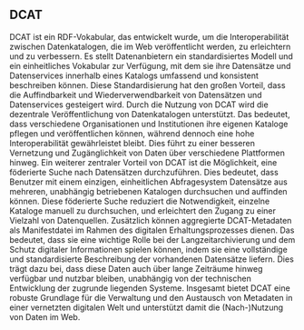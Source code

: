## DCAT
DCAT ist ein RDF-Vokabular, das entwickelt wurde, um die Interoperabilität zwischen Datenkatalogen, die im Web veröffentlicht werden, zu erleichtern und zu verbessern. Es stellt Datenanbietern ein standardisiertes Modell und ein einheitliches Vokabular zur Verfügung, mit dem sie ihre Datensätze und Datenservices innerhalb eines Katalogs umfassend und konsistent beschreiben können. Diese Standardisierung hat den großen Vorteil, dass die Auffindbarkeit und Wiederverwendbarkeit von Datensätzen und Datenservices gesteigert wird.
Durch die Nutzung von DCAT wird die dezentrale Veröffentlichung von Datenkatalogen unterstützt. Das bedeutet, dass verschiedene Organisationen und Institutionen ihre eigenen Kataloge pflegen und veröffentlichen können, während dennoch eine hohe Interoperabilität gewährleistet bleibt. Dies führt zu einer besseren Vernetzung und Zugänglichkeit von Daten über verschiedene Plattformen hinweg.
Ein weiterer zentraler Vorteil von DCAT ist die Möglichkeit, eine föderierte Suche nach Datensätzen durchzuführen. Dies bedeutet, dass Benutzer mit einem einzigen, einheitlichen Abfragesystem Datensätze aus mehreren, unabhängig betriebenen Katalogen durchsuchen und auffinden können. Diese föderierte Suche reduziert die Notwendigkeit, einzelne Kataloge manuell zu durchsuchen, und erleichtert den Zugang zu einer Vielzahl von Datenquellen.
Zusätzlich können aggregierte DCAT-Metadaten als Manifestdatei im Rahmen des digitalen Erhaltungsprozesses dienen. Das bedeutet, dass sie eine wichtige Rolle bei der Langzeitarchivierung und dem Schutz digitaler Informationen spielen können, indem sie eine vollständige und standardisierte Beschreibung der vorhandenen Datensätze liefern. Dies trägt dazu bei, dass diese Daten auch über lange Zeiträume hinweg verfügbar und nutzbar bleiben, unabhängig von der technischen Entwicklung der zugrunde liegenden Systeme.
Insgesamt bietet DCAT eine robuste Grundlage für die Verwaltung und den Austausch von Metadaten in einer vernetzten digitalen Welt und unterstützt damit die (Nach-)Nutzung von Daten im Web.
